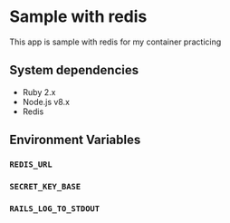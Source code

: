 # Sample with redis

This app is sample with redis for my container practicing

## System dependencies

- Ruby 2.x
- Node.js v8.x
- Redis

## Environment Variables

### `REDIS_URL`

### `SECRET_KEY_BASE`

### `RAILS_LOG_TO_STDOUT`
